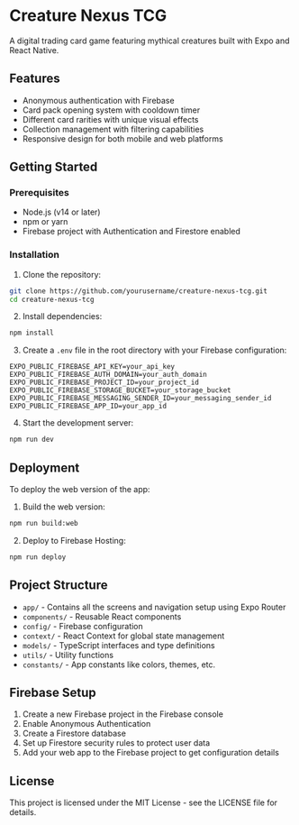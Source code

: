 # Creature Nexus TCG

A digital trading card game featuring mythical creatures built with Expo and React Native.

## Features

- Anonymous authentication with Firebase
- Card pack opening system with cooldown timer
- Different card rarities with unique visual effects
- Collection management with filtering capabilities
- Responsive design for both mobile and web platforms

## Getting Started

### Prerequisites

- Node.js (v14 or later)
- npm or yarn
- Firebase project with Authentication and Firestore enabled

### Installation

1. Clone the repository:
```bash
git clone https://github.com/yourusername/creature-nexus-tcg.git
cd creature-nexus-tcg
```

2. Install dependencies:
```bash
npm install
```

3. Create a `.env` file in the root directory with your Firebase configuration:
```
EXPO_PUBLIC_FIREBASE_API_KEY=your_api_key
EXPO_PUBLIC_FIREBASE_AUTH_DOMAIN=your_auth_domain
EXPO_PUBLIC_FIREBASE_PROJECT_ID=your_project_id
EXPO_PUBLIC_FIREBASE_STORAGE_BUCKET=your_storage_bucket
EXPO_PUBLIC_FIREBASE_MESSAGING_SENDER_ID=your_messaging_sender_id
EXPO_PUBLIC_FIREBASE_APP_ID=your_app_id
```

4. Start the development server:
```bash
npm run dev
```

## Deployment

To deploy the web version of the app:

1. Build the web version:
```bash
npm run build:web
```

2. Deploy to Firebase Hosting:
```bash
npm run deploy
```

## Project Structure

- `app/` - Contains all the screens and navigation setup using Expo Router
- `components/` - Reusable React components
- `config/` - Firebase configuration
- `context/` - React Context for global state management
- `models/` - TypeScript interfaces and type definitions
- `utils/` - Utility functions
- `constants/` - App constants like colors, themes, etc.

## Firebase Setup

1. Create a new Firebase project in the Firebase console
2. Enable Anonymous Authentication
3. Create a Firestore database
4. Set up Firestore security rules to protect user data
5. Add your web app to the Firebase project to get configuration details

## License

This project is licensed under the MIT License - see the LICENSE file for details.